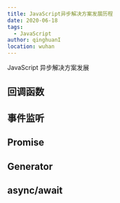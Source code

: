 ```yaml
---
title: JavaScript异步解决方案发展历程
date: 2020-06-18
tags:
  - JavaScript
author: qinghuanI
location: wuhan
---
```


JavaScript 异步解决方案发展

## 回调函数

## 事件监听

## Promise

## Generator

## async/await
